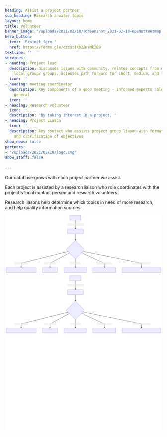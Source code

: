 ```yaml
---
heading: Assist a project partner
sub_heading: Research a water topic
layout: home
title: Volunteer
banner_image: "/uploads/2021/02/18/screenshot_2021-02-18-openstreetmap.png"
hero_button:
  text: 'Project form '
  href: https://forms.gle/czcst1KDZXnsMk2B9
textline: ''
services:
- heading: Project lead
  description: discusses issues with community, relates concepts from meetings to
    local group/ groups, assesses path forward for short, medium, and long term goals.
  icon: ''
- heading: meeting coordinator
  description: Key components of a good meeting - informed experts able to discuss
    general
  icon: ''
- heading: Research volunteer
  icon: ''
  description: 'by taking interest in a project, '
- heading: Project Liason
  icon: ''
  description: key contact who assists project group liason with formation of goals
    and clarification of objectives
show_news: false
partners:
- "/uploads/2021/02/18/logo.svg"
show_staff: false

---
```

Our database grows with each project partner we assist.

Each project is assisted by a research liaison who role coordinates with the project's local contact person and research volunteers.

Research liasons help determine which topics in need of more research, and help qualify information sources.

![](/uploads/2021/02/18/mermaid-diagram-20210218103414.svg)![](/uploads/2021/02/18/mermaid-diagram-20210218103414.svg)![](/uploads/2021/02/18/mermaid-diagram-20210218103418.png)